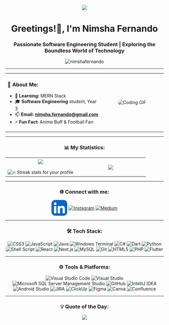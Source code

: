 <p align="center">
  <img src="https://github.com/7oSkaaa/7oSkaaa/blob/main/Images/about_me.gif?raw=true" width="150px">
</p>
<h1 align="center">Greetings!👋, I'm Nimsha Fernando</h1>
<h3 align="center">Passionate Software Engineering Student | Exploring the Boundless World of Technology</h3>
<p align="center"> 
  <img src="https://komarev.com/ghpvc/?username=nimshafernando&label=Profile%20views&color=0e75b6&style=flat" alt="nimshafernando" /> 
</p>

---

<table align="center">
<tr border="none">
<td width="60%" align="left" style="vertical-align: top;">

<h3 align="left">🌟 About Me:</h3>

- 🌱 **Learning:** MERN Stack  
- 🎓 **Software Engineering** student, Year 3  
- 📫 **Email:** **nimsha.fernando@gmail.com**  
- ⚡ **Fun Fact:** Anime Buff & Football Fan

</td>
<td width="40%" align="center" style="vertical-align: middle;">
  <img src="https://media.giphy.com/media/MC6eSuC3yypCU/giphy.gif" alt="Coding GIF" width="500px" style="border-radius: 10px;" />
</td>
</tr>
</table>





---

<h3 align="center">📊 My Statistics:</h3>
<p align="center">
<table align="center">
<tr border="none">
<td width="50%" align="center">
  
  <img align="center" src="https://github-readme-stats.vercel.app/api?username=nimshafernando&theme=radical&show_icons=true&count_private=true" />
  <br><br>
  <img title="🔥 Streak stats for your profile"  src="https://github-readme-streak-stats.herokuapp.com/?user=nimshafernando&theme=radical&hide_border=false" /> 
</td>
<td width="50%" align="center">

  <img align="center" src="https://github-readme-stats.anuraghazra1.vercel.app/api/top-langs/?username=nimshafernando&theme=radical&hide_border=false&no-bg=true&no-frame=true&langs_count=10"/>
  
</td>
</tr>
</table>
</p>

---

<h3 align="center">🌐 Connect with me:</h3>
<p align="center">
<a href="https://www.linkedin.com/in/nimsha-fernando/" target="_blank"><img align="center" src="https://github.com/tandpfun/skill-icons/blob/main/icons/LinkedIn.svg" alt="LinkedIn" height="50" width="50" /></a>
<a href="https://instagram.com/nim._.sha" target="_blank"><img align="center" src="https://www.edigitalagency.com.au/wp-content/uploads/new-Instagram-icon-png-full-colour.png" alt="Instagram" height="50" width="50" /></a>
<a href="https://medium.com/@nimsha.fernando" target="_blank"><img align="center" src="https://cdn.iconscout.com/icon/free/png-256/medium-47-433328.png" alt="Medium" height="50" width="50" /></a>
</p>

---

<h3 align="center">🛠 Tech Stack:</h3>
<p align="center">
  <img src="https://img.shields.io/badge/css3-%231572B6.svg?style=for-the-badge&logo=css3&logoColor=white" alt="CSS3" />
  <img src="https://img.shields.io/badge/javascript-%23323330.svg?style=for-the-badge&logo=javascript&logoColor=%23F7DF1E" alt="JavaScript" />
  <img src="https://img.shields.io/badge/java-%23ED8B00.svg?style=for-the-badge&logo=openjdk&logoColor=white" alt="Java" />
  <img src="https://img.shields.io/badge/Windows%20Terminal-%234D4D4D.svg?style=for-the-badge&logo=windows-terminal&logoColor=white" alt="Windows Terminal" />
  <img src="https://img.shields.io/badge/c%23-%23239120.svg?style=for-the-badge&logo=csharp&logoColor=white" alt="C#" />
  <img src="https://img.shields.io/badge/dart-%230175C2.svg?style=for-the-badge&logo=dart&logoColor=white" alt="Dart" />
  <img src="https://img.shields.io/badge/python-3670A0?style=for-the-badge&logo=python&logoColor=ffdd54" alt="Python" />
  <img src="https://img.shields.io/badge/shell_script-%23121011.svg?style=for-the-badge&logo=gnu-bash&logoColor=white" alt="Shell Script" />
  <img src="https://img.shields.io/badge/react-%2320232a.svg?style=for-the-badge&logo=react&logoColor=%2361DAFB" alt="React" />
  <img src="https://img.shields.io/badge/Next.js-black?style=for-the-badge&logo=next.js&logoColor=white" alt="Next.js" />
  <img src="https://img.shields.io/badge/mysql-4479A1.svg?style=for-the-badge&logo=mysql&logoColor=white" alt="MySQL" />
  <img src="https://img.shields.io/badge/git-%23F05033.svg?style=for-the-badge&logo=git&logoColor=white" alt="Git" />
  <img src="https://img.shields.io/badge/html5-%23E34F26.svg?style=for-the-badge&logo=html5&logoColor=white" alt="HTML5" />
  <img src="https://img.shields.io/badge/php-%23777BB4.svg?style=for-the-badge&logo=php&logoColor=white" alt="PHP" />
  <img src="https://img.shields.io/badge/Flutter-%2302569B.svg?style=for-the-badge&logo=Flutter&logoColor=white" alt="Flutter" />
</p>

---

<h3 align="center">⚙️ Tools & Platforms:</h3>
<p align="center">
  <img src="https://img.shields.io/badge/Visual%20Studio%20Code-%23007ACC.svg?style=for-the-badge&logo=visual-studio-code&logoColor=white" alt="Visual Studio Code" />
  <img src="https://img.shields.io/badge/Visual%20Studio-%235C2D91.svg?style=for-the-badge&logo=visual-studio&logoColor=white" alt="Visual Studio" />
  <img src="https://img.shields.io/badge/Microsoft%20SQL%20Server%20Management%20Studio-CC2927?style=for-the-badge&logo=microsoft-sql-server&logoColor=white" alt="Microsoft SQL Server Management Studio" />
  <img src="https://img.shields.io/badge/github-%23121011.svg?style=for-the-badge&logo=github&logoColor=white" alt="GitHub" />
  <img src="https://img.shields.io/badge/IntelliJ%20IDEA-%23000000.svg?style=for-the-badge&logo=intellij-idea&logoColor=white" alt="IntelliJ IDEA" />
  <img src="https://img.shields.io/badge/Android%20Studio-%233DDC84.svg?style=for-the-badge&logo=android-studio&logoColor=white" alt="Android Studio" />
  <img src="https://img.shields.io/badge/JIRA-%2300056B.svg?style=for-the-badge&logo=jira&logoColor=white" alt="JIRA" />
  <img src="https://img.shields.io/badge/ClickUp-%233B2F6E.svg?style=for-the-badge&logo=clickup&logoColor=white" alt="ClickUp" />
  <img src="https://img.shields.io/badge/Figma-%23F24E1E.svg?style=for-the-badge&logo=figma&logoColor=white" alt="Figma" />
  <img src="https://img.shields.io/badge/Canva-%2300C4CC.svg?style=for-the-badge&logo=Canva&logoColor=white" alt="Canva" />
  <img src="https://img.shields.io/badge/Confluence-%230A75B7.svg?style=for-the-badge&logo=confluence&logoColor=white" alt="Confluence" />
</p>

---

<h3 align="center">💡 Quote of the Day:</h3>
<p align="center">
  <img src="https://quotes-github-readme.vercel.app/api?type=horizontal&theme=radical">
</p>
